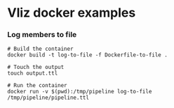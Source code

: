 # Vliz docker examples


### Log members to file

```
# Build the container
docker build -t log-to-file -f Dockerfile-to-file .

# Touch the output
touch output.ttl

# Run the container
docker run -v $(pwd):/tmp/pipeline log-to-file /tmp/pipeline/pipeline.ttl
```

